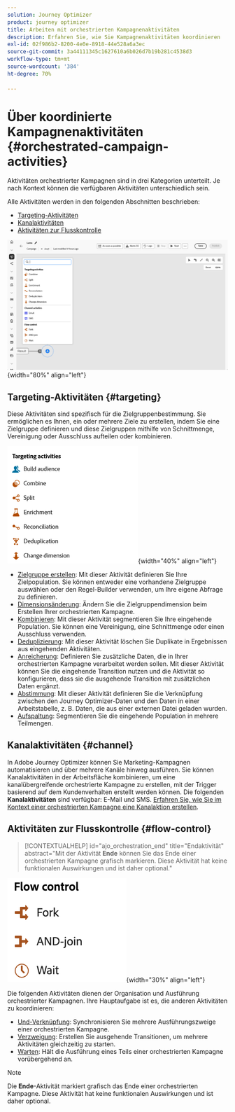 ```yaml
---
solution: Journey Optimizer
product: journey optimizer
title: Arbeiten mit orchestrierten Kampagnenaktivitäten
description: Erfahren Sie, wie Sie Kampagnenaktivitäten koordinieren
exl-id: 02f986b2-8200-4e0e-8918-44e528a6a3ec
source-git-commit: 3a44111345c1627610a6b026d7b19b281c4538d3
workflow-type: tm+mt
source-wordcount: '384'
ht-degree: 70%

---
```



# Über koordinierte Kampagnenaktivitäten {#orchestrated-campaign-activities}

Aktivitäten orchestrierter Kampagnen sind in drei Kategorien unterteilt. Je nach Kontext können die verfügbaren Aktivitäten unterschiedlich sein.

Alle Aktivitäten werden in den folgenden Abschnitten beschrieben:

* [Targeting-Aktivitäten](#targeting)
* [Kanalaktivitäten](#channel)
* [Aktivitäten zur Flusskontrolle](#flow-control)

![Liste der auf der Arbeitsfläche verfügbaren Aktivitäten](../assets/orchestrated-activities.png){width="80%" align="left"}

## Targeting-Aktivitäten {#targeting}

Diese Aktivitäten sind spezifisch für die Zielgruppenbestimmung. Sie ermöglichen es Ihnen, ein oder mehrere Ziele zu erstellen, indem Sie eine Zielgruppe definieren und diese Zielgruppen mithilfe von Schnittmenge, Vereinigung oder Ausschluss aufteilen oder kombinieren.

![Liste der Targeting-Aktivitäten](../assets/targeting-activities.png){width="40%" align="left"}

* [Zielgruppe erstellen](build-audience.md): Mit dieser Aktivität definieren Sie Ihre Zielpopulation. Sie können entweder eine vorhandene Zielgruppe auswählen oder den Regel-Builder verwenden, um Ihre eigene Abfrage zu definieren.
* [Dimensionsänderung](change-dimension.md): Ändern Sie die Zielgruppendimension beim Erstellen Ihrer orchestrierten Kampagne.
* [Kombinieren](combine.md): Mit dieser Aktivität segmentieren Sie Ihre eingehende Population. Sie können eine Vereinigung, eine Schnittmenge oder einen Ausschluss verwenden.
* [Deduplizierung](deduplication.md): Mit dieser Aktivität löschen Sie Duplikate in Ergebnissen aus eingehenden Aktivitäten.
* [Anreicherung](enrichment.md): Definieren Sie zusätzliche Daten, die in Ihrer orchestrierten Kampagne verarbeitet werden sollen. Mit dieser Aktivität können Sie die eingehende Transition nutzen und die Aktivität so konfigurieren, dass sie die ausgehende Transition mit zusätzlichen Daten ergänzt.
* [Abstimmung](reconciliation.md): Mit dieser Aktivität definieren Sie die Verknüpfung zwischen den Journey Optimizer-Daten und den Daten in einer Arbeitstabelle, z. B. Daten, die aus einer externen Datei geladen wurden.
* [Aufspaltung](split.md): Segmentieren Sie die eingehende Population in mehrere Teilmengen.

## Kanalaktivitäten {#channel}

In Adobe Journey Optimizer können Sie Marketing-Kampagnen automatisieren und über mehrere Kanäle hinweg ausführen. Sie können Kanalaktivitäten in der Arbeitsfläche kombinieren, um eine kanalübergreifende orchestrierte Kampagne zu erstellen, mit der Trigger basierend auf dem Kundenverhalten erstellt werden können. Die folgenden **Kanalaktivitäten** sind verfügbar: E-Mail und SMS. [Erfahren Sie, wie Sie im Kontext einer orchestrierten Kampagne eine Kanalaktion erstellen](channels.md).

## Aktivitäten zur Flusskontrolle {#flow-control}

>[!CONTEXTUALHELP]
>id="ajo_orchestration_end"
>title="Endaktivität"
>abstract="Mit der Aktivität **Ende** können Sie das Ende einer orchestrierten Kampagne grafisch markieren. Diese Aktivität hat keine funktionalen Auswirkungen und ist daher optional."

![Liste der Aktivitäten zur Flusskontrolle](../assets/flow-control-activities.png){width="30%" align="left"}

Die folgenden Aktivitäten dienen der Organisation und Ausführung orchestrierter Kampagnen. Ihre Hauptaufgabe ist es, die anderen Aktivitäten zu koordinieren:

* [Und-Verknüpfung](and-join.md): Synchronisieren Sie mehrere Ausführungszweige einer orchestrierten Kampagne.
* [Verzweigung](fork.md): Erstellen Sie ausgehende Transitionen, um mehrere Aktivitäten gleichzeitig zu starten.
* [Warten](wait.md): Hält die Ausführung eines Teils einer orchestrierten Kampagne vorübergehend an.
  <!--* [Test](test.md): Enable transitions based on specified conditions.-->

>[!NOTE]
>Die **Ende**-Aktivität markiert grafisch das Ende einer orchestrierten Kampagne. Diese Aktivität hat keine funktionalen Auswirkungen und ist daher optional.
